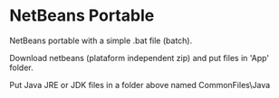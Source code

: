 
NetBeans Portable
======

NetBeans portable with a simple .bat file (batch).

Download netbeans (plataform independent zip) and put files in 'App' folder.

Put Java JRE or JDK files in a folder above named CommonFiles\Java

